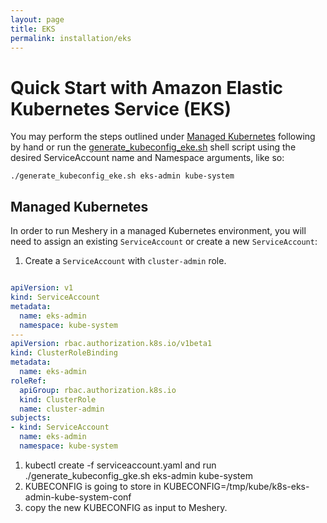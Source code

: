 ```yaml
---
layout: page
title: EKS
permalink: installation/eks
---
```


# Quick Start with Amazon Elastic Kubernetes Service (EKS)

You may perform the steps outlined under [Managed Kubernetes](#managedk8s) following by hand or run the [generate_kubeconfig_eke.sh](./generate_kubeconfig_gke.sh) shell script using the desired ServiceAccount name and Namespace arguments, like so:

`./generate_kubeconfig_eke.sh eks-admin kube-system`

## Managed Kubernetes

In order to run Meshery in a managed Kubernetes environment, you will need to assign an existing `ServiceAccount` or create a new `ServiceAccount`:

1. Create a `ServiceAccount` with `cluster-admin` role.

``` serviceaccount.yaml

apiVersion: v1
kind: ServiceAccount
metadata:
  name: eks-admin
  namespace: kube-system
---
apiVersion: rbac.authorization.k8s.io/v1beta1
kind: ClusterRoleBinding
metadata:
  name: eks-admin
roleRef:
  apiGroup: rbac.authorization.k8s.io
  kind: ClusterRole
  name: cluster-admin
subjects:
- kind: ServiceAccount
  name: eks-admin
  namespace: kube-system
```

1. kubectl create -f serviceaccount.yaml and run ./generate_kubeconfig_gke.sh  eks-admin kube-system  
1. KUBECONFIG is going to store in KUBECONFIG=/tmp/kube/k8s-eks-admin-kube-system-conf
1. copy the new KUBECONFIG as input to Meshery.
